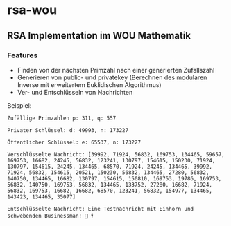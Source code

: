 # rsa-wou
## RSA Implementation im WOU Mathematik
### Features
* Finden von der nächsten Primzahl nach einer generierten Zufallszahl
* Generieren von public- und privatekey (Berechnen des modularen Inverse mit erweitertem Euklidischen Algorithmus)
* Ver- und Entschlüsseln von Nachrichten

Beispiel:

`Zufällige Primzahlen p: 311, q: 557`

`Privater Schlüssel: d: 49993, n: 173227`

`Öffentlicher Schlüssel: e: 65537, n: 173227`

`Verschlüsselte Nachricht: [39992, 71924, 56832, 169753, 134465, 59657, 169753, 16682, 24245, 56832, 123241, 130797, 154615, 150230, 71924, 130797, 154615, 24245, 134465, 68570, 71924, 24245, 134465, 39992, 71924, 56832, 154615, 20521, 150230, 56832, 134465, 27280, 56832, 140750, 134465, 16682, 130797, 154615, 150810, 169753, 19786, 169753, 56832, 140750, 169753, 56832, 134465, 133752, 27280, 16682, 71924, 56832, 169753, 16682, 16682, 68570, 123241, 56832, 154977, 134465, 143423, 134465, 35077]`

`Entschlüsselte Nachricht: Eine Testnachricht mit Einhorn und schwebenden Businessman! 🦄 🕴`
